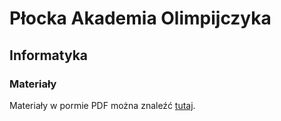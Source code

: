 # Płocka Akademia Olimpijczyka 
## Informatyka

### Materiały
Materiały w pormie PDF można znaleźć [tutaj](main.pdf).
